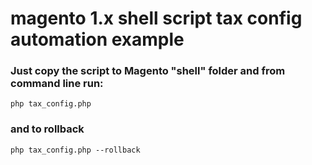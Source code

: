 # magento 1.x shell script tax config automation example

### Just copy the script to Magento "shell" folder and from command line run:
```php tax_config.php```
### and to rollback
```php tax_config.php --rollback```
